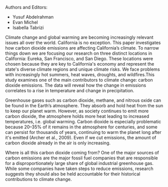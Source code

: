 Authors and Editors:
- Yusuf Abdelrahman
- Evan Michel
- Isabella Tabrizi

Climate change and global warming are becoming increasingly relevant issues all over the world. California is no exception. This paper investigates how carbon dioxide emissions are affecting California’s climate. To narrow things down we are focusing our research on three distinct locations in California: Eureka, San Francisco, and San Diego. These locations were chosen because they are key to California's economy and represent the state's diverse climate regions and unique climate risks. We face problems with increasingly hot summers, heat waves, droughts, and wildfires.This study examines one of the main contributors to climate change: carbon dioxide emissions. The data will reveal how the change in emissions correlates to a rise in temperature and change in precipitation.

Greenhouse gases such as carbon dioxide, methane, and nitrous oxide can be found in the Earth’s atmosphere. They absorb and hold heat from the sun to keep our planet warm. However, as society continues to emit more carbon dioxide, the atmosphere holds more heat leading to increased temperatures, i.e. global warming. Carbon dioxide is especially problematic because 20–35% of it remains in the atmosphere for centuries, and some can persist for thousands of years, continuing to warm the planet long after it's emitted (Archer et al., 2009). Even if we cut emissions, the amount of carbon dioxide already in the air is only increasing.

Where is all this carbon dioxide coming from? One of the major sources of carbon emissions are the major fossil fuel companies that are responsible for a disproportionately large share of global industrial greenhouse gas. While some companies have taken steps to reduce emissions, research suggests they should also be held accountable for their historical contributions to climate change.
